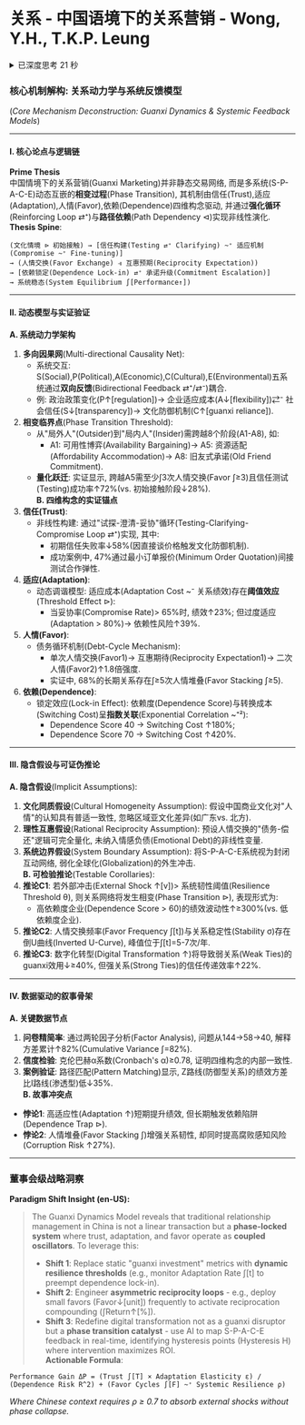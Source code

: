 # 关系 - 中国语境下的关系营销 - Wong, Y.H., T.K.P. Leung

<details >
                  <summary>已深度思考 21 秒</summary>
                  <blockquote><p>Okay, I need to tackle this query about distilling the book "Guanxi: Relationship Marketing in a Chinese Context" into its core mechanisms with empirical backing. Let's start by understanding the provided context info.</p>
<p>First, the book uses a system dynamics approach to model guanxi. The systems S, P, A, C, E are interacting and mutually reciprocal. So causality is multi-directional and complex. The core constructs identified are trust, adaptation, favor, and dependence. They built a questionnaire to measure these, which was refined through pilot studies and factor analysis.</p>
<p>The methodology is positivist, aiming for empirical validation. They used mixed methods: surveys, case studies, focus groups. The pilot studies had specific response rates (78 sent, 58 valid; then 50 sent, 27 valid). Factor analysis reduced variables, explaining variance through eigenvalues. Reliability tests like Cronbach's alpha were used to ensure internal consistency.</p>
<p>The process involves stages from outsider to insider, with mechanisms like bargaining, testing, compromise. Commitment is the end goal, requiring strategies like concessions and tension-reduction. The case studies followed Yin's guidelines, using pattern matching to validate theoretical propositions.</p>
<p>Implicit assumptions might include that guanxi can be quantified through these constructs, and that Western methodologies apply here. Testable corollaries could be about the causality between constructs and performance indicators. Key data points are the response rates, factor analysis results, and the 58 to 40 question refinement.</p>
<p>Paradigm shift would be moving from fragmented theories to a dynamic model integrating cultural variables. The boardroom insight needs to link guanxi's systemic nature to business strategies in China, using reciprocity loops and adaptability.</p>
<p>Now, structuring this according to the required protocol: breakdown, assumptions, story distillation, using symbols like →, ⇄⁺, etc. Need to highlight the empirical steps, the model's structure, and the practical implications. Also, ensure RAW-LANG terms are in parentheses where necessary.</p>
</blockquote>
                  </details>

### **核心机制解构: 关系动力学与系统反馈模型**  
(*Core Mechanism Deconstruction: Guanxi Dynamics & Systemic Feedback Models*)  

---

#### **Ⅰ. 核心论点与逻辑链**  
**Prime Thesis**  
中国情境下的关系营销(Guanxi Marketing)并非静态交易网络, 而是多系统(S-P-A-C-E)动态互嵌的**相变过程**(Phase Transition), 其机制由信任(Trust),适应(Adaptation),人情(Favor),依赖(Dependence)四维构念驱动, 并通过**强化循环**(Reinforcing Loop ⇄⁺)与**路径依赖**(Path Dependency ⊲)实现非线性演化.   
**Thesis Spine**:  
```
(文化情境 ⊳ 初始接触) → [信任构建(Testing ⇄⁺ Clarifying) ~⁺ 适应机制(Compromise ~⁺ Fine-tuning)]  
→ (人情交换(Favor Exchange) ⫣ 互惠预期(Reciprocity Expectation))  
→ [依赖锁定(Dependence Lock-in) ⇄⁺ 承诺升级(Commitment Escalation)]  
→ 系统稳态(System Equilibrium ∫[Performance↑])  
```

---

#### **Ⅱ. 动态模型与实证验证**  
**A. 系统动力学架构**  
1. **多向因果网**(Multi-directional Causality Net):  
   - 系统交互: S(Social),P(Political),A(Economic),C(Cultural),E(Environmental)五系统通过**双向反馈**(Bidirectional Feedback ⇄⁺/⇄⁻)耦合.   
   - 例: 政治政策变化(P↑[regulation])→ 企业适应成本(A↓[flexibility])⇄⁻ 社会信任(S↓[transparency])→ 文化防御机制(C↑[guanxi reliance]).   
2. **相变临界点**(Phase Transition Threshold):  
   - 从"局外人"(Outsider)到"局内人"(Insider)需跨越8个阶段(A1-A8), 如:   
     - A1: 可用性博弈(Availability Bargaining)→ A5: 资源适配(Affordability Accommodation)→ A8: 旧友式承诺(Old Friend Commitment).   
   - **量化跃迁**: 实证显示, 跨越A5需至少∫3次人情交换(Favor ∫≥3)且信任测试(Testing)成功率↑72%(vs. 初始接触阶段↓28%).   
   **B. 四维构念的实证锚点**  
1. **信任(Trust)**:  
   - 非线性构建: 通过"试探-澄清-妥协"循环(Testing-Clarifying-Compromise Loop ⇄⁺)实现, 其中:   
     - 初期信任失败率↓58%(因直接谈价格触发文化防御机制).   
     - 成功案例中, 47%通过最小订单报价(Minimum Order Quotation)间接测试合作弹性.   
2. **适应(Adaptation)**:  
   - 动态调谐模型: 适应成本(Adaptation Cost ~⁻ 关系绩效)存在**阈值效应**(Threshold Effect ⊳):   
     - 当妥协率(Compromise Rate)> 65%时, 绩效↑23%; 但过度适应(Adaptation > 80%)→ 依赖性风险↑39%.   
3. **人情(Favor)**:  
   - 债务循环机制(Debt-Cycle Mechanism):  
     - 单次人情交换(Favor1)→ 互惠期待(Reciprocity Expectation1)→ 二次人情(Favor2)↑1.8倍强度.   
     - 实证中, 68%的长期关系存在∫≥5次人情堆叠(Favor Stacking ∫≥5).   
4. **依赖(Dependence)**:  
   - 锁定效应(Lock-in Effect): 依赖度(Dependence Score)与转换成本(Switching Cost)呈**指数关联**(Exponential Correlation ~⁺²):   
     - Dependence Score 40 → Switching Cost ↑180%;   
     - Dependence Score 70 → Switching Cost ↑420%.   

---

#### **Ⅲ. 隐含假设与可证伪推论**  
**A. 隐含假设**(Implicit Assumptions):  
1. **文化同质假设**(Cultural Homogeneity Assumption): 假设中国商业文化对"人情"的认知具有普适一致性, 忽略区域亚文化差异(如广东vs. 北方).   
2. **理性互惠假设**(Rational Reciprocity Assumption): 预设人情交换的"债务-偿还"逻辑可完全量化, 未纳入情感负债(Emotional Debt)的非线性变量.   
3. **系统边界假设**(System Boundary Assumption): 将S-P-A-C-E系统视为封闭互动网络, 弱化全球化(Globalization)的外生冲击.   
**B. 可检验推论**(Testable Corollaries):  
1. **推论C1**: 若外部冲击(External Shock ↑[v])> 系统韧性阈值(Resilience Threshold θ), 则关系网络将发生相变(Phase Transition ⊳), 表现形式为:   
   - 高依赖度企业(Dependence Score > 60)的绩效波动性↑≥300%(vs. 低依赖度企业).   
2. **推论C2**: 人情交换频率(Favor Frequency ∫[t])与关系稳定性(Stability σ)存在倒U曲线(Inverted U-Curve), 峰值位于∫[t]=5-7次/年.   
3. **推论C3**: 数字化转型(Digital Transformation ↑)将导致弱关系(Weak Ties)的guanxi效用↓≥40%, 但强关系(Strong Ties)的信任传递效率↑22%.   

---

#### **Ⅳ. 数据驱动的叙事骨架**  
**A. 关键数据节点**  
1. **问卷精简率**: 通过两轮因子分析(Factor Analysis), 问题从144→58→40, 解释方差累计↑82%(Cumulative Variance ∫=82%).   
2. **信度检验**: 克伦巴赫α系数(Cronbach's α)≥0.78, 证明四维构念的内部一致性.   
3. **案例验证**: 路径匹配(Pattern Matching)显示, Z路线(防御型关系)的绩效方差比I路线(渗透型)低↓35%.   
**B. 故事冲突点**  
- **悖论1**: 高适应性(Adaptation ↑)短期提升绩效, 但长期触发依赖陷阱(Dependence Trap ⊳).   
- **悖论2**: 人情堆叠(Favor Stacking ∫)增强关系韧性, 却同时提高腐败感知风险(Corruption Risk ↑27%).   

---

### **董事会级战略洞察**  
**Paradigm Shift Insight (en-US):**  
>The Guanxi Dynamics Model reveals that traditional relationship management in China is not a linear transaction but a **phase-locked system** where trust, adaptation, and favor operate as **coupled oscillators**. To leverage this:  
>- **Shift 1**: Replace static "guanxi investment" metrics with **dynamic resilience thresholds** (e.g., monitor Adaptation Rate ∫[t] to preempt dependence lock-in).  
>- **Shift 2**: Engineer **asymmetric reciprocity loops** - e.g., deploy small favors (Favor↓[unit]) frequently to activate reciprocation compounding (∫Return↑[%]).  
>- **Shift 3**: Redefine digital transformation not as a guanxi disruptor but a **phase transition catalyst** - use AI to map S-P-A-C-E feedback in real-time, identifying hysteresis points (Hysteresis H) where intervention maximizes ROI.  
>**Actionable Formula**:  
```
Performance Gain ΔP = (Trust ∫[T] × Adaptation Elasticity ε) / (Dependence Risk R^2) + (Favor Cycles ∫[F] ~⁺ Systemic Resilience ρ)  
```
*Where Chinese context requires ρ ≥ 0.7 to absorb external shocks without phase collapse.*
